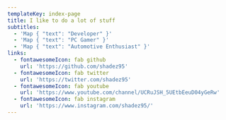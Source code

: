 ```yaml
---
templateKey: index-page
title: I like to do a lot of stuff
subtitles:
  - 'Map { "text": "Developer" }'
  - 'Map { "text": "PC Gamer" }'
  - 'Map { "text": "Automotive Enthusiast" }'
links:
  - fontawesomeIcon: fab github
    url: 'https://github.com/shadez95'
  - fontawesomeIcon: fab twitter
    url: 'https://twitter.com/shadez95'
  - fontawesomeIcon: fab youtube
    url: 'https://www.youtube.com/channel/UCRuJSH_5UEtbEeuD04yGeRw'
  - fontawesomeIcon: fab instagram
    url: 'https://www.instagram.com/shadez95/'
---
```


